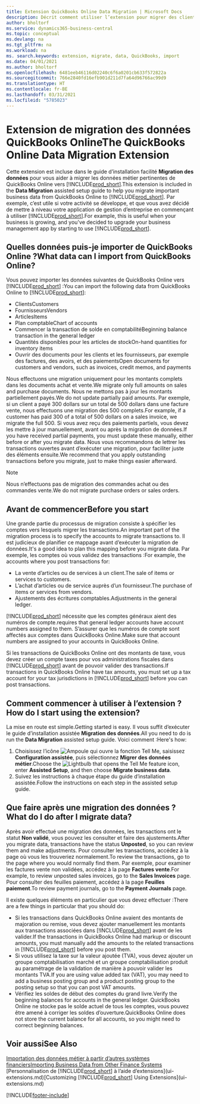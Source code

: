 ```yaml
---
title: Extension QuickBooks Online Data Migration | Microsoft Docs
description: Décrit comment utiliser l’extension pour migrer des clients, des fournisseurs, des articles, et des comptes de QuickBooks Online dans Business Central.
author: bholtorf
ms.service: dynamics365-business-central
ms.topic: conceptual
ms.devlang: na
ms.tgt_pltfrm: na
ms.workload: na
ms. search.keywords: extension, migrate, data, QuickBooks, import
ms.date: 04/01/2021
ms.author: bholtorf
ms.openlocfilehash: 6481eeb46116d02240c6f6a0201cb633f572822a
ms.sourcegitcommit: 766e2840fd16efb901d211d7fa64d96766ac99d9
ms.translationtype: HT
ms.contentlocale: fr-BE
ms.lasthandoff: 03/31/2021
ms.locfileid: "5785023"
---
```

# <a name="the-quickbooks-online-data-migration-extension"></a><span data-ttu-id="583fe-103">Extension de migration des données QuickBooks Online</span><span class="sxs-lookup"><span data-stu-id="583fe-103">The QuickBooks Online Data Migration Extension</span></span>

<span data-ttu-id="583fe-104">Cette extension est incluse dans le guide d’installation facilité **Migration des données** pour vous aider à migrer les données métier pertinentes de QuickBooks Online vers [!INCLUDE[prod_short](includes/prod_short.md)].</span><span class="sxs-lookup"><span data-stu-id="583fe-104">This extension is included in the **Data Migration** assisted setup guide to help you migrate important business data from QuickBooks Online to [!INCLUDE[prod_short](includes/prod_short.md)].</span></span> <span data-ttu-id="583fe-105">Par exemple, c’est utile si votre activité se développe, et que vous avez décidé de mettre à niveau votre application de gestion d’entreprise en commençant à utiliser [!INCLUDE[prod_short](includes/prod_short.md)].</span><span class="sxs-lookup"><span data-stu-id="583fe-105">For example, this is useful when your business is growing, and you've decided to upgrade your business management app by starting to use [!INCLUDE[prod_short](includes/prod_short.md)].</span></span>

## <a name="what-data-can-i-import-from-quickbooks-online"></a><span data-ttu-id="583fe-106">Quelles données puis-je importer de QuickBooks Online ?</span><span class="sxs-lookup"><span data-stu-id="583fe-106">What data can I import from QuickBooks Online?</span></span>

<span data-ttu-id="583fe-107">Vous pouvez importer les données suivantes de QuickBooks Online vers [!INCLUDE[prod_short](includes/prod_short.md)] :</span><span class="sxs-lookup"><span data-stu-id="583fe-107">You can import the following data from QuickBooks Online to [!INCLUDE[prod_short](includes/prod_short.md)]:</span></span>  

* <span data-ttu-id="583fe-108">Clients</span><span class="sxs-lookup"><span data-stu-id="583fe-108">Customers</span></span>
* <span data-ttu-id="583fe-109">Fournisseurs</span><span class="sxs-lookup"><span data-stu-id="583fe-109">Vendors</span></span>
* <span data-ttu-id="583fe-110">Articles</span><span class="sxs-lookup"><span data-stu-id="583fe-110">Items</span></span>
* <span data-ttu-id="583fe-111">Plan comptable</span><span class="sxs-lookup"><span data-stu-id="583fe-111">Chart of accounts</span></span>
* <span data-ttu-id="583fe-112">Commencer la transaction de solde en comptabilité</span><span class="sxs-lookup"><span data-stu-id="583fe-112">Beginning balance transaction in the general ledger</span></span>
* <span data-ttu-id="583fe-113">Quantités disponibles pour les articles de stock</span><span class="sxs-lookup"><span data-stu-id="583fe-113">On-hand quantities for inventory items</span></span>
* <span data-ttu-id="583fe-114">Ouvrir des documents pour les clients et les fournisseurs, par exemple des factures, des avoirs, et des paiements</span><span class="sxs-lookup"><span data-stu-id="583fe-114">Open documents for customers and vendors, such as invoices, credit memos, and payments</span></span>

<span data-ttu-id="583fe-115">Nous effectuons une migration uniquement pour les montants complets dans les documents achat et vente.</span><span class="sxs-lookup"><span data-stu-id="583fe-115">We migrate only full amounts on sales and purchase documents.</span></span> <span data-ttu-id="583fe-116">Nous ne mettons pas à jour les montants partiellement payés.</span><span class="sxs-lookup"><span data-stu-id="583fe-116">We do not update partially paid amounts.</span></span> <span data-ttu-id="583fe-117">Par exemple, si un client a payé 300 dollars sur un total de 500 dollars dans une facture vente, nous effectuons une migration des 500 complets.</span><span class="sxs-lookup"><span data-stu-id="583fe-117">For example, if a customer has paid 300 of a total of 500 dollars on a sales invoice, we migrate the full 500.</span></span> <span data-ttu-id="583fe-118">Si vous avez reçu des paiements partiels, vous devez les mettre à jour manuellement, avant ou après la migration de données.</span><span class="sxs-lookup"><span data-stu-id="583fe-118">If you have received partial payments, you must update these manually, either before or after you migrate data.</span></span> <span data-ttu-id="583fe-119">Nous vous recommandons de lettrer les transactions ouvertes avant d’exécuter une migration, pour faciliter juste des éléments ensuite.</span><span class="sxs-lookup"><span data-stu-id="583fe-119">We recommend that you apply outstanding transactions before you migrate, just to make things easier afterward.</span></span>

> [!NOTE]  
> <span data-ttu-id="583fe-120">Nous n’effectuons pas de migration des commandes achat ou des commandes vente.</span><span class="sxs-lookup"><span data-stu-id="583fe-120">We do not migrate purchase orders or sales orders.</span></span>

## <a name="before-you-start"></a><span data-ttu-id="583fe-121">Avant de commencer</span><span class="sxs-lookup"><span data-stu-id="583fe-121">Before you start</span></span>

<span data-ttu-id="583fe-122">Une grande partie du processus de migration consiste à spécifier les comptes vers lesquels migrer les transactions.</span><span class="sxs-lookup"><span data-stu-id="583fe-122">An important part of the migration process is to specify the accounts to migrate transactions to.</span></span> <span data-ttu-id="583fe-123">Il est judicieux de planifier ce mappage avant d’exécuter la migration de données.</span><span class="sxs-lookup"><span data-stu-id="583fe-123">It's a good idea to plan this mapping before you migrate data.</span></span> <span data-ttu-id="583fe-124">Par exemple, les comptes où vous validez des transactions :</span><span class="sxs-lookup"><span data-stu-id="583fe-124">For example, the accounts where you post transactions for:</span></span>  

* <span data-ttu-id="583fe-125">La vente d’articles ou de services à un client.</span><span class="sxs-lookup"><span data-stu-id="583fe-125">The sale of items or services to customers.</span></span>
* <span data-ttu-id="583fe-126">L’achat d’articles ou de service auprès d’un fournisseur.</span><span class="sxs-lookup"><span data-stu-id="583fe-126">The purchase of items or services from vendors.</span></span>  
* <span data-ttu-id="583fe-127">Ajustements des écritures comptables.</span><span class="sxs-lookup"><span data-stu-id="583fe-127">Adjustments in the general ledger.</span></span>  

[!INCLUDE[prod_short](includes/prod_short.md)] <span data-ttu-id="583fe-128">nécessite que les comptes généraux aient des numéros de compte.</span><span class="sxs-lookup"><span data-stu-id="583fe-128">requires that general ledger accounts have account numbers assigned to them.</span></span> <span data-ttu-id="583fe-129">S’assurer que les numéros de compte sont affectés aux comptes dans QuickBooks Online.</span><span class="sxs-lookup"><span data-stu-id="583fe-129">Make sure that account numbers are assigned to your accounts in QuickBooks Online.</span></span>

<span data-ttu-id="583fe-130">Si les transactions de QuickBooks Online ont des montants de taxe, vous devez créer un compte taxes pour vos administrations fiscales dans [!INCLUDE[prod_short](includes/prod_short.md)] avant de pouvoir valider des transactions.</span><span class="sxs-lookup"><span data-stu-id="583fe-130">If transactions in QuickBooks Online have tax amounts, you must set up a tax account for your tax jurisdictions in [!INCLUDE[prod_short](includes/prod_short.md)] before you can post transactions.</span></span>

## <a name="how-do-i-start-using-the-extension"></a><span data-ttu-id="583fe-131">Comment commencer à utiliser à l’extension ?</span><span class="sxs-lookup"><span data-stu-id="583fe-131">How do I start using the extension?</span></span>

<span data-ttu-id="583fe-132">La mise en route est simple.</span><span class="sxs-lookup"><span data-stu-id="583fe-132">Getting started is easy.</span></span> <span data-ttu-id="583fe-133">Il vous suffit d’exécuter le guide d’installation assistée **Migration des données**.</span><span class="sxs-lookup"><span data-stu-id="583fe-133">All you need to do is run the **Data Migration** assisted setup guide.</span></span> <span data-ttu-id="583fe-134">Voici comment :</span><span class="sxs-lookup"><span data-stu-id="583fe-134">Here's how:</span></span>

1. <span data-ttu-id="583fe-135">Choisissez l’icône ![Ampoule qui ouvre la fonction Tell Me](media/ui-search/search_small.png "Dites-moi ce que vous voulez faire"), saisissez **Configuration assistée**, puis sélectionnez **Migrer des données métier**.</span><span class="sxs-lookup"><span data-stu-id="583fe-135">Choose the ![Lightbulb that opens the Tell Me feature](media/ui-search/search_small.png "Tell me what you want to do") icon, enter **Assisted Setup**, and then choose **Migrate business data**.</span></span>
2. <span data-ttu-id="583fe-136">Suivez les instructions à chaque étape du guide d’installation assistée.</span><span class="sxs-lookup"><span data-stu-id="583fe-136">Follow the instructions on each step in the assisted setup guide.</span></span>

## <a name="what-do-i-do-after-i-migrate-data"></a><span data-ttu-id="583fe-137">Que faire après une migration des données ?</span><span class="sxs-lookup"><span data-stu-id="583fe-137">What do I do after I migrate data?</span></span>

<span data-ttu-id="583fe-138">Après avoir effectué une migration des données, les transactions ont le statut **Non validé**, vous pouvez les consulter et faire des ajustements.</span><span class="sxs-lookup"><span data-stu-id="583fe-138">After you migrate data, transactions have the status **Unposted**, so you can review them and make adjustments.</span></span> <span data-ttu-id="583fe-139">Pour consulter les transactions, accédez à la page où vous les trouveriez normalement.</span><span class="sxs-lookup"><span data-stu-id="583fe-139">To review the transactions, go to the page where you would normally find them.</span></span> <span data-ttu-id="583fe-140">Par exemple, pour examiner les factures vente non validées, accédez à la page **Factures vente**.</span><span class="sxs-lookup"><span data-stu-id="583fe-140">For example, to review unposted sales invoices, go to the **Sales Invoices** page.</span></span> <span data-ttu-id="583fe-141">Pour consulter des feuilles paiement, accédez à la page **Feuilles paiement**.</span><span class="sxs-lookup"><span data-stu-id="583fe-141">To review payment journals, go to the **Payment Journals** page.</span></span>  

<span data-ttu-id="583fe-142">Il existe quelques éléments en particulier que vous devez effectuer :</span><span class="sxs-lookup"><span data-stu-id="583fe-142">There are a few things in particular that you should do:</span></span>

* <span data-ttu-id="583fe-143">Si les transactions dans QuickBooks Online avaient des montants de majoration ou remise, vous devez ajouter manuellement les montants aux transactions associées dans [!INCLUDE[prod_short](includes/prod_short.md)] avant de les valider.</span><span class="sxs-lookup"><span data-stu-id="583fe-143">If the transactions in QuickBooks Online had markup or discount amounts, you must manually add the amounts to the related transactions in [!INCLUDE[prod_short](includes/prod_short.md)] before you post them.</span></span>
* <span data-ttu-id="583fe-144">Si vous utilisez la taxe sur la valeur ajoutée (TVA), vous devez ajouter un groupe comptabilisation marché et un groupe comptabilisation produit au paramétrage de la validation de manière à pouvoir valider les montants TVA.</span><span class="sxs-lookup"><span data-stu-id="583fe-144">If you are using value added tax (VAT), you may need to add a business posting group and a product posting group to the posting setup so that you can post VAT amounts.</span></span>
* <span data-ttu-id="583fe-145">Vérifiez les soldes de début des comptes du grand livre.</span><span class="sxs-lookup"><span data-stu-id="583fe-145">Verify the beginning balances for accounts in the general ledger.</span></span> <span data-ttu-id="583fe-146">QuickBooks Online ne stocke pas le solde actuel de tous les comptes, vous pouvez être amené à corriger les soldes d’ouverture.</span><span class="sxs-lookup"><span data-stu-id="583fe-146">QuickBooks Online does not store the current balance for all accounts, so you might need to correct beginning balances.</span></span>

## <a name="see-also"></a><span data-ttu-id="583fe-147">Voir aussi</span><span class="sxs-lookup"><span data-stu-id="583fe-147">See Also</span></span>

[<span data-ttu-id="583fe-148">Importation des données métier à partir d’autres systèmes financiers</span><span class="sxs-lookup"><span data-stu-id="583fe-148">Importing Business Data from Other Finance Systems</span></span>](across-import-data-configuration-packages.md)  
<span data-ttu-id="583fe-149">[Personnalisation de [!INCLUDE[prod_short](includes/prod_short.md)] à l’aide d’extensions](ui-extensions.md)</span><span class="sxs-lookup"><span data-stu-id="583fe-149">[Customizing [!INCLUDE[prod_short](includes/prod_short.md)] Using Extensions](ui-extensions.md)</span></span>  


[!INCLUDE[footer-include](includes/footer-banner.md)]